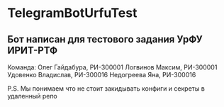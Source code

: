 # TelegramBotUrfuTest
## Бот написан для тестового задания УрФУ ИРИТ-РТФ

Команда:
Олег Гайдабура, РИ-300001
Логвинов Максим, РИ-300001
Удовенко Владислав, РИ-300016
Недогреева Яна, РИ-300016

P.S. Мы понимаем что не стоит закидывать конфиги и секреты в удаленный репо
